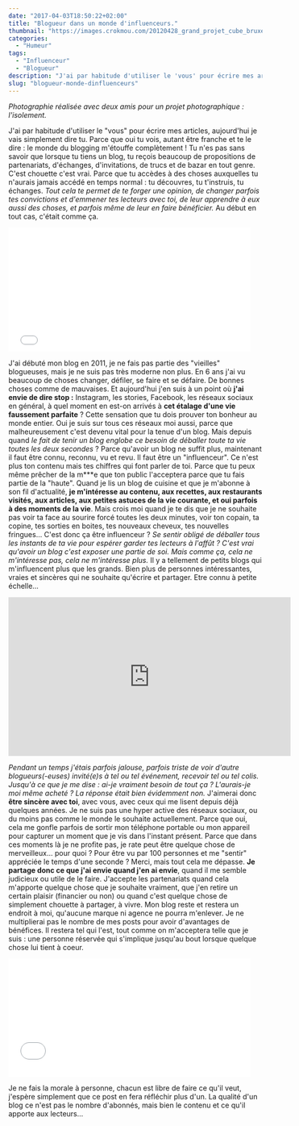 ```yaml
---
date: "2017-04-03T18:50:22+02:00"
title: "Blogueur dans un monde d'influenceurs."
thumbnail: "https://images.crokmou.com/20120428_grand_projet_cube_bruxelles_centre_0128.jpg"
categories:
  - "Humeur"
tags:
  - "Influenceur"
  - "Blogueur"
description: "J'ai par habitude d'utiliser le 'vous' pour écrire mes articles, aujourd'hui je vais simplement dire tu. Parce que oui tu vois, autant être franche et te le dire : le monde du blogging m'étouffe complètement !"
slug: "blogueur-monde-dinfluenceurs"
---
```


_Photographie réalisée avec deux amis pour un projet photographique : l'isolement._

J'ai par habitude d'utiliser le "vous" pour écrire mes articles, aujourd'hui je vais simplement dire tu. Parce que oui tu vois, autant être franche et te le dire : le monde du blogging m'étouffe complètement ! Tu n'es pas sans savoir que lorsque tu tiens un blog, tu reçois beaucoup de propositions de partenariats, d'échanges, d'invitations, de trucs et de bazar en tout genre. C'est chouette c'est vrai. Parce que tu accèdes à des choses auxquelles tu n'aurais jamais accédé en temps normal : tu découvres, tu t'instruis, tu échanges. _Tout cela te permet de te forger une opinion, de changer parfois tes convictions et d'emmener tes lecteurs avec toi, de leur apprendre à eux aussi des choses, et parfois même de leur en faire bénéficier._ Au début en tout cas, c'était comme ça.

<iframe class="giphy-embed" src="//giphy.com/embed/gZUaHprd5mUEM?hideSocial=true" width="480" height="246.15384615384616" frameborder="0" allowfullscreen="allowfullscreen"></iframe>

J'ai débuté mon blog en 2011, je ne fais pas partie des "vieilles" blogueuses, mais je ne suis pas très moderne non plus. En 6 ans j'ai vu beaucoup de choses changer, défiler, se faire et se défaire. De bonnes choses comme de mauvaises. Et aujourd'hui j'en suis à un point où **j'ai envie de dire stop :** Instagram, les stories, Facebook, les réseaux sociaux en général, à quel moment en est-on arrivés à **cet étalage d'une vie faussement parfaite** ? Cette sensation que tu dois prouver ton bonheur au monde entier. Oui je suis sur tous ces réseaux moi aussi, parce que malheureusement c'est devenu vital pour la tenue d'un blog. Mais depuis quand _le fait de tenir un blog englobe ce besoin de déballer toute ta vie toutes les deux secondes_ ? Parce qu'avoir un blog ne suffit plus, maintenant il faut être connu, reconnu, vu et revu. Il faut être un "influenceur". Ce n'est plus ton contenu mais tes chiffres qui font parler de toi. Parce que tu peux même prêcher de la m***e que ton public l'acceptera parce que tu fais partie de la "haute". Quand je lis un blog de cuisine et que je m'abonne à son fil d'actualité, **je m'intéresse au contenu, aux recettes, aux restaurants visités, aux articles, aux petites astuces de la vie courante, et oui parfois à des moments de la vie**. Mais crois moi quand je te dis que je ne souhaite pas voir ta face au sourire forcé toutes les deux minutes, voir ton copain, ta copine, tes sorties en boites, tes nouveaux cheveux, tes nouvelles fringues... C'est donc ça être influenceur ? _Se sentir obligé de déballer tous les instants de ta vie pour espérer garder tes lecteurs à l'affût ? C'est vrai qu'avoir un blog c'est exposer une partie de soi. Mais comme ça, cela ne m'intéresse pas, cela ne m'intéresse plus._ Il y a tellement de petits blogs qui m'influencent plus que les grands. Bien plus de personnes intéressantes, vraies et sincères qui ne souhaite qu'écrire et partager. Etre connu à petite échelle...

<iframe src="https://www.youtube.com/embed/R32qWdOWrTo" width="560" height="315" frameborder="0" allowfullscreen="allowfullscreen"></iframe>

_Pendant un temps j'étais parfois jalouse, parfois triste de voir d'autre blogueurs(-euses) invité(e)s à tel ou tel événement, recevoir tel ou tel colis. Jusqu'à ce que je me dise : ai-je vraiment besoin de tout ça ? L'aurais-je moi même acheté ? La réponse était bien évidemment non._ J'aimerai donc **être sincère avec toi**, avec vous, avec ceux qui me lisent depuis déjà quelques années. Je ne suis pas une hyper active des réseaux sociaux, ou du moins pas comme le monde le souhaite actuellement. Parce que oui, cela me gonfle parfois de sortir mon téléphone portable ou mon appareil pour capturer un moment que je vis dans l'instant présent. Parce que dans ces moments là je ne profite pas, je rate peut être quelque chose de merveilleux... pour quoi ? Pour être vu par 100 personnes et me "sentir" appréciée le temps d'une seconde ? Merci, mais tout cela me dépasse. **Je partage donc ce que j'ai envie quand j'en ai envie**, quand il me semble judicieux ou utile de le faire. J'accepte les partenariats quand cela m'apporte quelque chose que je souhaite vraiment, que j'en retire un certain plaisir (financier ou non) ou quand c'est quelque chose de simplement chouette à partager, à vivre. Mon blog reste et restera un endroit à moi, qu'aucune marque ni agence ne pourra m'enlever. Je ne multiplierai pas le nombre de mes posts pour avoir d'avantages de bénéfices. Il restera tel qui l'est, tout comme on m'acceptera telle que je suis : une personne réservée qui s'implique jusqu'au bout lorsque quelque chose lui tient à coeur.

<iframe class="giphy-embed" src="//giphy.com/embed/Ol6TsMmBDOJHy?hideSocial=true" width="480" height="234.14634146341464" frameborder="0" allowfullscreen="allowfullscreen"></iframe>

Je ne fais la morale à personne, chacun est libre de faire ce qu'il veut, j'espère simplement que ce post en fera réfléchir plus d'un. La qualité d'un blog ce n'est pas le nombre d'abonnés, mais bien le contenu et ce qu'il apporte aux lecteurs...
